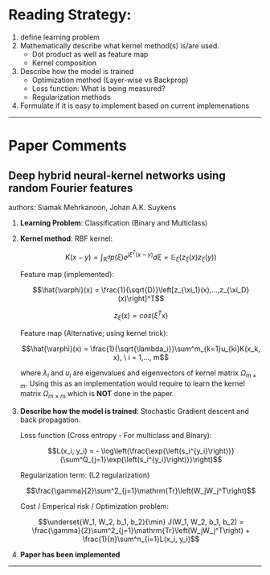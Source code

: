 # Reading Strategy:

1. define learning problem
2. Mathematically describe what kernel method(s) is/are used.
   - Dot product as well as feature map
   - Kernel composition
3. Describe how the model is trained
   - Optimization method (Layer-wise vs Backprop)
   - Loss function: What is being measured?
   - Regularization methods
4. Formulate if it is easy to implement based on current implemenations

-------------------------------------

# Paper Comments

## Deep hybrid neural-kernel networks using random Fourier features
authors: Siamak Mehrkanoon, Johan A.K. Suykens

1. **Learning Problem**: Classification (Binary and Multiclass)
2. **Kernel method**: RBF kernel:

   ```math
   K(x-y) = \int_{\mathbb{R}^d} p(\xi)e^{j\xi^T(x-y)}d\xi = \mathbb{E}_{\xi} (z_{\xi}(x)z_{\xi}(y))
   ```
   Feature map (implemented):

   ```math
   \hat{\varphi}(x) = \frac{1}{\sqrt{D}}\left[z_{\xi_1}(x),...,z_{\xi_D}(x)\right]^T
   ```
   ```math
   z_{\xi}(x) = cos(\xi^T x)
   ```

   Feature map (Alternative; using kernel trick):
   ```math
   \hat{\varphi}(x) = \frac{1}{\sqrt{\lambda_i}}\sum^m_{k=1}u_{ki}K(x_k, x), \ i = 1,..., m
   ```
   where $\lambda_i$ and $u_i$ are eigenvalues and eigenvectors of kernel matrix $\Omega_{m\times m}$. Using this as an implementation would require to learn the kernel matrix $\Omega_{m \times m}$ which is **NOT** done in the paper.

3. **Describe how the model is trained**: Stochastic Gradient descent and back propagation.

   Loss function (Cross entropy - For multiclass and Binary):
   ```math
   L(x_i, y_i) = - \log\left(\frac{\exp{\left(s_i^{y_i}\right)}}{\sum^Q_{j=1}\exp{\left(s_i^{y_i}\right)}}\right)
   ```

   Regularization term: (L2 regularization)
   ```math
   \frac{\gamma}{2}\sum^2_{j=1}\mathrm{Tr}\left(W_jW_j^T\right)
   ```

   Cost / Emperical risk / Optimization problem:
   ```math
   \underset{W_1, W_2, b_1, b_2}{\min} J(W_1, W_2, b_1, b_2) = \frac{\gamma}{2}\sum^2_{j=1}\mathrm{Tr}\left(W_jW_j^T\right) + \frac{1}{n}\sum^n_{i=1}L(x_i, y_i)
   ```

4. **Paper has been implemented**

------------------------------------



